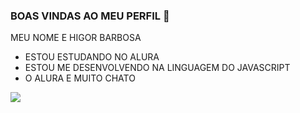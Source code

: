 ### **BOAS VINDAS AO MEU PERFIL** 🥇

MEU NOME E HIGOR BARBOSA

- ESTOU ESTUDANDO NO ALURA
- ESTOU ME DESENVOLVENDO NA LINGUAGEM DO JAVASCRIPT
- O ALURA E MUITO CHATO

![](https://media.tenor.com/GOabrbLMl4AAAAAM/plink-cat-plink.gif)
